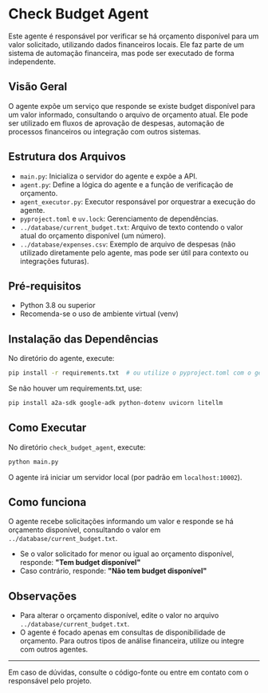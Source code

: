 # Check Budget Agent

Este agente é responsável por verificar se há orçamento disponível para um valor solicitado, utilizando dados financeiros locais. Ele faz parte de um sistema de automação financeira, mas pode ser executado de forma independente.

## Visão Geral

O agente expõe um serviço que responde se existe budget disponível para um valor informado, consultando o arquivo de orçamento atual. Ele pode ser utilizado em fluxos de aprovação de despesas, automação de processos financeiros ou integração com outros sistemas.

## Estrutura dos Arquivos

- `main.py`: Inicializa o servidor do agente e expõe a API.
- `agent.py`: Define a lógica do agente e a função de verificação de orçamento.
- `agent_executor.py`: Executor responsável por orquestrar a execução do agente.
- `pyproject.toml` e `uv.lock`: Gerenciamento de dependências.
- `../database/current_budget.txt`: Arquivo de texto contendo o valor atual do orçamento disponível (um número).
- `../database/expenses.csv`: Exemplo de arquivo de despesas (não utilizado diretamente pelo agente, mas pode ser útil para contexto ou integrações futuras).

## Pré-requisitos

- Python 3.8 ou superior
- Recomenda-se o uso de ambiente virtual (venv)

## Instalação das Dependências

No diretório do agente, execute:

```bash
pip install -r requirements.txt  # ou utilize o pyproject.toml com o gerenciador de sua preferência
```

Se não houver um requirements.txt, use:

```bash
pip install a2a-sdk google-adk python-dotenv uvicorn litellm
```

## Como Executar

No diretório `check_budget_agent`, execute:

```bash
python main.py
```

O agente irá iniciar um servidor local (por padrão em `localhost:10002`).

## Como funciona

O agente recebe solicitações informando um valor e responde se há orçamento disponível, consultando o valor em `../database/current_budget.txt`.

- Se o valor solicitado for menor ou igual ao orçamento disponível, responde: **"Tem budget disponível"**
- Caso contrário, responde: **"Não tem budget disponível"**

## Observações

- Para alterar o orçamento disponível, edite o valor no arquivo `../database/current_budget.txt`.
- O agente é focado apenas em consultas de disponibilidade de orçamento. Para outros tipos de análise financeira, utilize ou integre com outros agentes.

---

Em caso de dúvidas, consulte o código-fonte ou entre em contato com o responsável pelo projeto.
